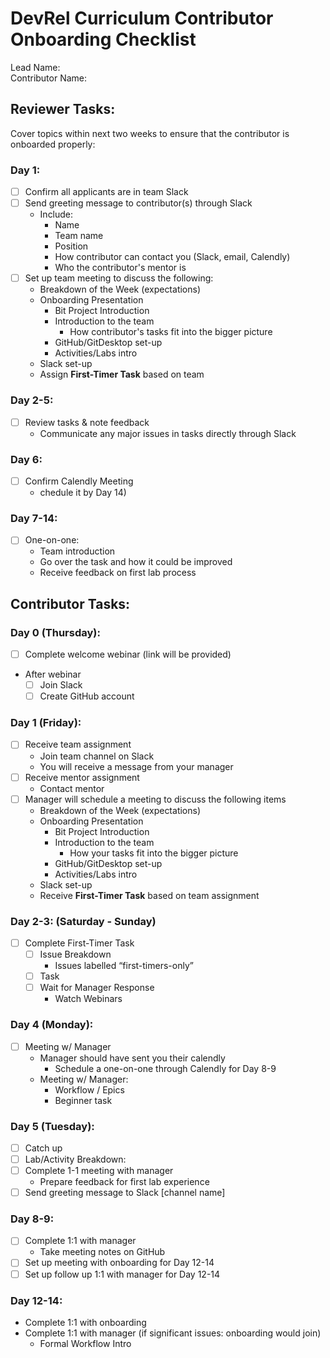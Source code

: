 # DevRel Curriculum Contributor Onboarding Checklist
Lead Name:  
Contributor Name:  

## Reviewer Tasks:
Cover topics within next two weeks to ensure that the contributor is onboarded properly:

### Day 1:
- [ ] Confirm all applicants are in team Slack
- [ ] Send greeting message to contributor(s) through Slack
  * Include:
    * Name
    * Team name
    * Position
    * How contributor can contact you (Slack, email, Calendly)
    * Who the contributor's mentor is
- [ ] Set up team meeting to discuss the following:
  * Breakdown of the Week (expectations)
  * Onboarding Presentation
    * Bit Project Introduction
    * Introduction to the team
      * How contributor's tasks fit into the bigger picture
    * GitHub/GitDesktop set-up
    * Activities/Labs intro
  * Slack set-up
  * Assign **First-Timer Task** based on team

### Day 2-5:
- [ ] Review tasks & note feedback
  * Communicate any major issues in tasks directly through Slack

### Day 6:
- [ ] Confirm Calendly Meeting
  * chedule it by Day 14)

### Day 7-14:
- [ ] One-on-one:
  * Team introduction
  * Go over the task and how it could be improved
  * Receive feedback on first lab process

## Contributor Tasks:

### Day 0 (Thursday):
- [ ] Complete welcome webinar (link will be provided)
* After webinar
  - [ ] Join Slack
  - [ ] Create GitHub account

### Day 1 (Friday):
- [ ] Receive team assignment
  * Join team channel on Slack
  * You will receive a message from your manager
- [ ] Receive mentor assignment
  * Contact mentor
- [ ] Manager will schedule a meeting to discuss the following items
  * Breakdown of the Week (expectations)
  * Onboarding Presentation
    * Bit Project Introduction
    * Introduction to the team
      * How your tasks fit into the bigger picture
    * GitHub/GitDesktop set-up
    * Activities/Labs intro
  * Slack set-up
  * Receive **First-Timer Task** based on team assignment

### Day 2-3: (Saturday - Sunday)
- [ ] Complete First-Timer Task
  - [ ] Issue Breakdown
    * Issues labelled “first-timers-only”
  - [ ] Task
  - [ ] Wait for Manager Response
    * Watch Webinars

### Day 4 (Monday):
- [ ] Meeting w/ Manager
  * Manager should have sent you their calendly
    * Schedule a one-on-one through Calendly for Day 8-9
  * Meeting w/ Manager:
    * Workflow / Epics
    * Beginner task

### Day 5 (Tuesday):
- [ ] Catch up
- [ ] Lab/Activity Breakdown:
- [ ] Complete 1-1 meeting with manager
  * Prepare feedback for first lab experience
- [ ] Send greeting message to Slack [channel name]

### Day 8-9:
- [ ] Complete 1:1 with manager
  * Take meeting notes on GitHub
- [ ] Set up meeting with onboarding for Day 12-14
- [ ] Set up follow up 1:1 with manager for Day 12-14

### Day 12-14:
* Complete 1:1 with onboarding
* Complete 1:1 with manager (if significant issues: onboarding would join)
  * Formal Workflow Intro
